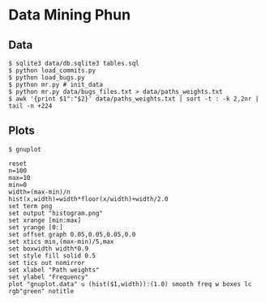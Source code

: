 # Data Mining Phun

## Data

    $ sqlite3 data/db.sqlite3 tables.sql
    $ python load_commits.py
    $ python load_bugs.py
    $ python mr.py # init_data
    $ python mr.py data/bugs_files.txt > data/paths_weights.txt
    $ awk '{print $1":"$2}' data/paths_weights.txt | sort -t : -k 2,2nr | tail -n +224

## Plots

    $ gnuplot

    reset
    n=100
    max=10
    min=0
    width=(max-min)/n
    hist(x,width)=width*floor(x/width)+width/2.0
    set term png
    set output "histogram.png"
    set xrange [min:max]
    set yrange [0:]
    set offset graph 0.05,0.05,0.05,0.0
    set xtics min,(max-min)/5,max
    set boxwidth width*0.9
    set style fill solid 0.5
    set tics out nomirror
    set xlabel "Path weights"
    set ylabel "Frequency"
    plot "gnuplot.data" u (hist($1,width)):(1.0) smooth freq w boxes lc rgb"green" notitle
